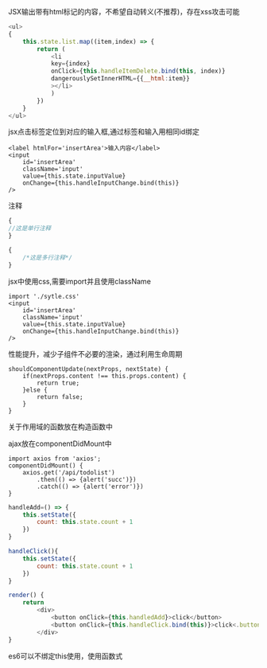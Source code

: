 JSX输出带有html标记的内容，不希望自动转义(不推荐)，存在xss攻击可能

```javascript
<ul>
{
	this.state.list.map((item,index) => {
		return (
			<li 
    		key={index} 
			onClick={this.handleItemDelete.bind(this, index)}
			dangerouslySetInnerHTML={{__html:item}}	
			></li>
			)
		})
	}
</ul>
```

jsx点击标签定位到对应的输入框,通过标签和输入用相同id绑定

```
<label htmlFor='insertArea'>输入内容</label>
<input 
	id='insertArea'
	className='input'   
	value={this.state.inputValue}
	onChange={this.handleInputChange.bind(this)}
/>
```

注释

```javascript
{
//这是单行注释
}

{
    /*这是多行注释*/
}
```

jsx中使用css,需要import并且使用className

```
import './sytle.css'
<input 
	id='insertArea'
	className='input'   
	value={this.state.inputValue}
	onChange={this.handleInputChange.bind(this)}
/>
```

性能提升，减少子组件不必要的渲染，通过利用生命周期

```react
shouldComponentUpdate(nextProps, nextState) {
    if(nextProps.content !== this.props.content) {
        return true;
    }else {
        return false;
    }
}
```

关于作用域的函数放在构造函数中

ajax放在componentDidMount中

```react
import axios from 'axios';
componentDidMount() {
    axios.get('/api/todolist')
    	.then(() => {alert('succ')})
    	.catch(() => {alert('error')})
}
```

```javascript
handleAdd=() => {
    this.setState({
        count: this.state.count + 1
    })
}

handleClick(){
    this.setState({
        count: this.state.count + 1
    })
}

render() {
    return 
    	<div>
    		<button onClick={this.handledAdd}>click</button>
    		<button onClick={this.handleClick.bind(this)}>click<.button>
    	</div>
}
```

es6可以不绑定this使用，使用函数式